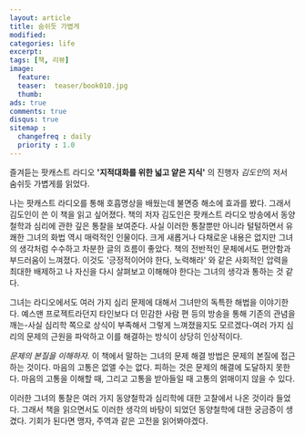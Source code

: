```yaml
---
layout: article
title: 숨쉬듯 가볍게
modified:
categories: life
excerpt:
tags: [책, 리뷰]
image:
  feature:
  teaser:  teaser/book010.jpg
  thumb:
ads: true
comments: true
disqus: true
sitemap :
  changefreq : daily
  priority : 1.0
---
```



즐겨듣는 팟캐스트 라디오 __'지적대화를 위한 넓고 얕은 지식'__ 의 진행자 *김도인*의 저서 숨쉬듯 가볍게를 읽었다.

나는 팟캐스트 라디오를 통해 호흡명상을 배웠는데 불면증 해소에 효과를 봤다. 그래서 김도인이 쓴 이 책을 읽고 싶어졌다. 책의 저자 김도인은 팟캐스트 라디오 방송에서 동양철학과 심리에 관한 깊은 통찰을 보여준다. 사실 이러한 통찰뿐만 아니라 털털하면서 유쾌한 그녀의 화법 역시 매력적인 인물이다. 크게 새롭거나 다채로운 내용은 없지만 그녀의 생각처럼 수수하고 차분한 글의 흐름이 좋았다. 
책의 전반적인 문체에서도 편안함과 부드러움이 느껴졌다. 이것도 '긍정적이어야 한다, 노력해라' 와 같은 사회적인 압력을 최대한 배제하고 나 자신을 다시 살펴보고 이해해야 한다는 그녀의 생각과 통하는 것 같다.

그녀는 라디오에서도 여러 가지 심리 문제에 대해서 그녀만의 독특한 해법을 이야기한다. 예스맨 프로젝트라던지 타인보다 더 민감한 사람 편 등의 방송을 통해 기존의 관념을 깨는-사실 심리학 쪽으로 상식이 부족해서 그렇게 느껴졌을지도 모르겠다-여러 가지 심리의 문제의 근원을 파악하고 이를 해결하는 방식이 상당히 인상적이다.

*문제의 본질을 이해하자.*
이 책에서 말하는 그녀의 문제 해결 방법은 문제의 본질에 접근하는 것이다. 마음의 고통은 없앨 수는 없다. 피하는 것은 문제의 해결에 도달하지 못한다. 마음의 고통을 이해할 때, 그리고 고통을 받아들일 때 고통의 얽매이지 않을 수 있다. 

이러한 그녀의 통찰은 여러 가지 동양철학과 심리학에 대한 고찰에서 나온 것이라 들었다. 그래서 책을 읽으면서도 이러한 생각의 바탕이 되었던 동양철학에 대한 궁금증이 생겼다. 기회가 된다면 맹자, 주역과 같은 고전을 읽어봐야겠다.
